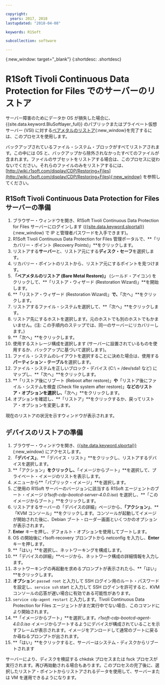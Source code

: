 ```yaml
---

copyright:
  years: 2017, 2018
lastupdated: "2018-04-08"

keywords: R1Soft

subcollection: software

---
```


{:new_window: target="_blank"}
{:shortdesc: .shortdesc}

# R1Soft Tivoli Continuous Data Protection for Files でのサーバーのリストア

サーバー障害のためにデータか OS が損失した場合に、{{site.data.keyword.BluSoftlayer_full}} のパブリックまたはプライベート仮想サーバー (VSI) に対する[ベアメタルのリストア](http://wiki.r1soft.com/display/CDP/Bare-Metal+Restore){:new_window}を完了するには、このプロセスを使用します。

バックアップされているファイル・システム・ブロックがすべてリストアされます。この中には OS と、バックアップから除外されなかったすべてのファイルが含まれます。ファイルのサブセットをリストアする場合は、このプロセスに従わないでください。それらのファイルのみをリストアするには、[http://wiki.r1soft.com/display/CDP/Restoring+Files](http://wiki.r1soft.com/display/CDP/Restoring+Files){:new_window} を参照してください。

## R1Soft Tivoli Continuous Data Protection for Files サーバーの準備

1. ブラウザー・ウィンドウを開き、R1Soft Tivoli Continuous Data Protection for Files サーバーにログインします ([{{site.data.keyword.slportal}}](https://control.softlayer.com/){:new_window} で IP と管理者パスワードを入手できます)。
2. R1Soft Tivoli Continuous Data Protection for Files 管理ポータルで、**「リカバリー・ポイント (Recovery Points)」**をクリックします。
3. リストアする**サーバー**と、リストア元にする**ディスク・セーフ**を選択します。
4. リカバリー・ポイントのリストから、リストア元にするポイントを見つけます。
5. **「ベアメタルのリストア (Bare Metal Restore)」** (シールド・アイコン) をクリックして、**「リストア・ウィザード (Restoration Wizard)」**を開始します。
6. **「リストア・ウィザード (Restoration Wizard)」**で、**「次へ」**をクリックします。
7. リストアするファイル・システムを選択して、**「次へ」**をクリックします。
8. リストア先にするホストを選択します。元のホストでも別のホストでもかまいません。(注: この手順内のステップでは、同一のサーバーにリカバリーします。)
9. **「次へ」**をクリックします。
10. 使用するストレージ構成を選択します (サーバーに設置されているものを使用するか、バックアップに基づいて選択します)。
11. ファイル・システムのレイアウトを選択することに決めた場合は、使用する**パーティション・テーブル**を選択します。
12. ファイル・システムを正しいブロック・デバイス (C:\ = /dev/sda1 など) にマップし、**「次へ」**をクリックします。
13. **「リストア後にリブート (Reboot after restore)」**や**「リストア後にファイル・システムを検査 (Check file system after restore)」**などのリストア・オプションを選択し、**「次へ」**をクリックします。
14. オプションを確認し、**「リストア」**をクリックするか、戻ってリストア・オプションを変更します。

現在のリストアの状況を示すウィンドウが表示されます。

## デバイスのリストアの準備

1. ブラウザー・ウィンドウを開き、[{{site.data.keyword.slportal}}](https://control.softlayer.com/){:new_window} にアクセスします。
2. **「デバイス」**、**「デバイス・リスト」**をクリックし、リストアするデバイスを選択します。
3. **「アクション」**をクリックし、**「イメージからブート」**を選択して、プライベート・イメージのリストを表示します。
4. メニューから**「パブリック・イメージ」**を選択します。
4. ご使用の R1Soft サーバーのバージョンに該当する R1Soft エージェントのブート・イメージ (*r1soft-cdp-bootcd-server-4.0.0.iso*) を選択し、**「このイメージからブート」**をクリックします。
5. リストアするサーバーの「デバイスの詳細」ページから、**「アクション」**、**「KVM コンソール」**をクリックします。コンソールが起動してイメージが開始された後に、Debian ブート・ローダー画面といくつかのオプションが表示されます。
6. **Enter** キーを押し、デフォルト・オプションを使用してブートします。
7. OS の開始後に r1soft-recovery プロンプトから netconfig を入力し、**Enter** キーを押します。
8. **「はい」**を選択し、ネットワーキングを構成します。
9. **「デバイスの詳細」**ページから、ネットワーク構成の詳細情報を入力します。
10. ネットワーキングの再起動を求めるプロンプトが表示されたら、**「はい」**をクリックします。
11. **オプション**: `passwd root` と入力して SSH ログイン用のルート・パスワードを設定し、`service ssh` start と入力して SSH ログインを許可すると、KVM コンソールの応答が遅い場合に有効である可能性があります。
12. `service cdp-agent restart` と入力します。Tivoli Continuous Data Protection for Files エージェントがまだ実行中でない場合、このコマンドにより開始されます。
13. **「イメージからブート」**を選択します。*r1soft-cdp-bootcd-agent-4.0.0.iso* イメージからブートするようにデバイスが構成されていることを示すフレームが表示されます。イメージをアンロードして通常のブートに戻るか尋ねるプロンプトが出されます。
14. **「はい」**をクリックすると、サーバーはシステム・ディスクからリブートされます

サーバーにより、ディスクを検証する chkdsk プロセスまたは fsck プロセスが実行されます。再び再始動される場合もあります。このプロセスの完了後に、選択したリストア・ポイントからリストアされるデータを使用して、サーバーまたは VM を運用できるようになります。
